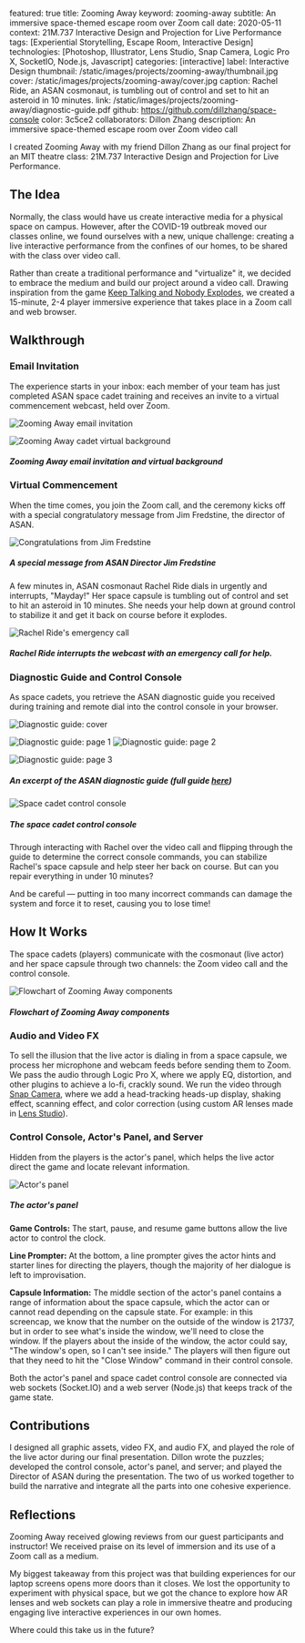 featured: true
title: Zooming Away
keyword: zooming-away
subtitle: An immersive space-themed escape room over Zoom call
date: 2020-05-11
context: 21M.737 Interactive Design and Projection for Live Performance
tags: [Experiential Storytelling, Escape Room, Interactive Design]
technologies: [Photoshop, Illustrator, Lens Studio, Snap Camera, Logic Pro X, SocketIO, Node.js, Javascript]
categories: [interactive]
label: Interactive Design
thumbnail: /static/images/projects/zooming-away/thumbnail.jpg
cover: /static/images/projects/zooming-away/cover.jpg
caption: Rachel Ride, an ASAN cosmonaut, is tumbling out of control and set to hit an asteroid in 10 minutes.
link: /static/images/projects/zooming-away/diagnostic-guide.pdf
github: https://github.com/dillzhang/space-console
color: 3c5ce2
collaborators: Dillon Zhang
description: An immersive space-themed escape room over Zoom video call

I created Zooming Away with my friend Dillon Zhang as our final project for an MIT theatre class: 21M.737 Interactive Design and Projection for Live Performance.

## The Idea

Normally, the class would have us create interactive media for a physical space on campus. However, after the COVID-19 outbreak moved our classes online, we found ourselves with a new, unique challenge: creating a live interactive performance from the confines of our homes, to be shared with the class over video call.

Rather than create a traditional performance and "virtualize" it, we decided to embrace the medium and build our project around a video call. Drawing inspiration from the game [Keep Talking and Nobody Explodes](https://keeptalkinggame.com/), we created a 15-minute, 2-4 player immersive experience that takes place in a Zoom call and web browser.

## Walkthrough

### Email Invitation

The experience starts in your inbox: each member of your team has just completed ASAN space cadet training and receives an invite to a virtual commencement webcast, held over Zoom.

<div class="image-set image-set-two" markdown="1">

![Zooming Away email invitation](/static/images/projects/zooming-away/email.jpg "Zooming Away email invitation")

</div>

<div class="image-set image-set-two" markdown="1">

![Zooming Away cadet virtual background](/static/images/projects/zooming-away/cadet-bg.jpg "Zooming Away cadet virtual background")

##### Zooming Away email invitation and virtual background

</div>

### Virtual Commencement

When the time comes, you join the Zoom call, and the ceremony kicks off with a special congratulatory message from Jim Fredstine, the director of ASAN.

<div class="image-set" markdown="1">

![Congratulations from Jim Fredstine](/static/images/projects/zooming-away/jim.jpg "Congratulations from Jim Fredstine")

##### A special message from ASAN Director Jim Fredstine

</div>

A few minutes in, ASAN cosmonaut Rachel Ride dials in urgently and interrupts, "Mayday!" Her space capsule is tumbling out of control and set to hit an asteroid in 10 minutes. She needs your help down at ground control to stabilize it and get it back on course before it explodes.

<div class="image-set" markdown="1">

![Rachel Ride's emergency call](/static/images/projects/zooming-away/rachel.gif "Rachel Ride is in an emergency")

##### Rachel Ride interrupts the webcast with an emergency call for help.

</div>

### Diagnostic Guide and Control Console

As space cadets, you retrieve the ASAN diagnostic guide you received during training and remote dial into the control console in your browser.

<div class="image-set image-set-two" markdown="1">

![Diagnostic guide: cover](/static/images/projects/zooming-away/dg-cover.jpg "Diagnostic guide: cover")

</div>

<div class="image-set image-set-two" markdown="1">

![Diagnostic guide: page 1](/static/images/projects/zooming-away/dg-1.jpg "Diagnostic guide: page 1")
![Diagnostic guide: page 2](/static/images/projects/zooming-away/dg-2.jpg "Diagnostic guide: page 2")

</div>

<div class="image-set image-set-two" markdown="1">

![Diagnostic guide: page 3](/static/images/projects/zooming-away/dg-3.jpg "Diagnostic guide: page 3")

</div>

##### An excerpt of the ASAN diagnostic guide (full guide [here](/static/images/projects/zooming-away/diagnostic-guide.pdf))


<div class="image-set" markdown="1">

![Space cadet control console](/static/images/projects/zooming-away/console.png "Space cadet control console")

##### The space cadet control console

</div>

Through interacting with Rachel over the video call and flipping through the guide to determine the correct console commands, you can stabilize Rachel's space capsule and help steer her back on course. But can you repair everything in under 10 minutes? 

And be careful — putting in too many incorrect commands can damage the system and force it to reset, causing you to lose time!

## How It Works

The space cadets (players) communicate with the cosmonaut (live actor) and her space capsule through two channels: the Zoom video call and the control console.

<div class="image-set" markdown="1">

![Flowchart of Zooming Away components](/static/images/projects/zooming-away/flowchart.jpg "Flowchart of Zooming Away components")

##### Flowchart of Zooming Away components

</div>

### Audio and Video FX

To sell the illusion that the live actor is dialing in from a space capsule, we process her microphone and webcam feeds before sending them to Zoom. We pass the audio through Logic Pro X, where we apply EQ, distortion, and other plugins to achieve a lo-fi, crackly sound. We run the video through [Snap Camera](https://snapcamera.snapchat.com/), where we add a head-tracking heads-up display, shaking effect, scanning effect, and color correction (using custom AR lenses made in [Lens Studio](https://lensstudio.snapchat.com/)).

### Control Console, Actor's Panel, and Server

Hidden from the players is the actor's panel, which helps the live actor direct the game and locate relevant information.

<div class="image-set" markdown="1">

![Actor's panel](/static/images/projects/zooming-away/actors-panel.png "Actor's panel")

##### The actor's panel

</div>

**Game Controls:** The start, pause, and resume game buttons allow the live actor to control the clock.

**Line Prompter:** At the bottom, a line prompter gives the actor hints and starter lines for directing the players, though the majority of her dialogue is left to improvisation.

**Capsule Information:** The middle section of the actor's panel contains a range of information about the space capsule, which the actor can or cannot read depending on the capsule state. For example: in this screencap, we know that the number on the outside of the window is 21737, but in order to see what's inside the window, we'll need to close the window. If the players about the inside of the window, the actor could say, "The window's open, so I can't see inside." The players will then figure out that they need to hit the "Close Window" command in their control console.

Both the actor's panel and space cadet control console are connected via web sockets (Socket.IO) and a web server (Node.js) that keeps track of the game state.

## Contributions

I designed all graphic assets, video FX, and audio FX, and played the role of the live actor during our final presentation. Dillon wrote the puzzles; developed the control console, actor's panel, and server; and played the Director of ASAN during the presentation. The two of us worked together to build the narrative and integrate all the parts into one cohesive experience.

## Reflections

Zooming Away received glowing reviews from our guest participants and instructor! We received praise on its level of immersion and its use of a Zoom call as a medium.

My biggest takeaway from this project was that building experiences for our laptop screens opens more doors than it closes. We lost the opportunity to experiment with physical space, but we got the chance to explore how AR lenses and web sockets can play a role in immersive theatre and producing engaging live interactive experiences in our own homes.

Where could this take us in the future?
